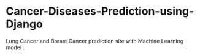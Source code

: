 # Cancer-Diseases-Prediction-using-Django
Lung Cancer and Breast Cancer prediction site with Machine Learning model .
